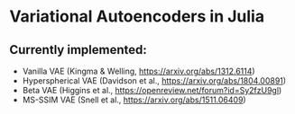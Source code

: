 # Variational Autoencoders in Julia

## Currently implemented:

- Vanilla VAE (Kingma & Welling, https://arxiv.org/abs/1312.6114)
- Hyperspherical VAE (Davidson et al., https://arxiv.org/abs/1804.00891)
- Beta VAE (Higgins et al., https://openreview.net/forum?id=Sy2fzU9gl)
- MS-SSIM VAE (Snell et al., https://arxiv.org/abs/1511.06409)